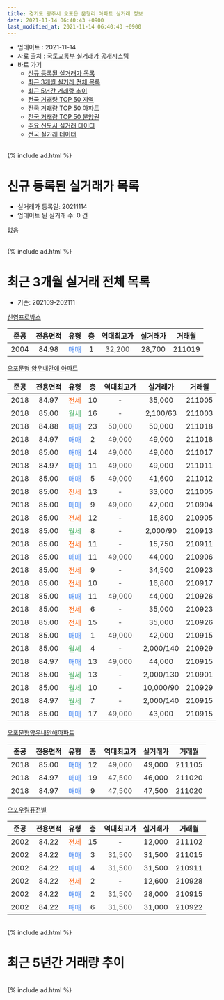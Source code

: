 ```yaml
---
title: 경기도 광주시 오포읍 문형리 아파트 실거래 정보
date: 2021-11-14 06:40:43 +0900
last_modified_at: 2021-11-14 06:40:43 +0900
---
```


* 업데이트 : 2021-11-14
* 자료 출처 : [국토교통부 실거래가 공개시스템](http://rt.molit.go.kr)
* 바로 가기
    * [신규 등록된 실거래가 목록](#신규-등록된-실거래가-목록)
    * [최근 3개월 실거래 전체 목록](#최근-3개월-실거래-전체-목록)
    * [최근 5년간 거래량 추이](#최근-5년간-거래량-추이)
    * [전국 거래량 TOP 50 지역](https://inasie.github.io/apt-trade-info/최근-3개월-전국에서-가장-거래가-많이-발생한-지역)
    * [전국 거래량 TOP 50 아파트](https://inasie.github.io/apt-trade-info/최근-3개월-전국에서-가장-거래가-많이-발생한-아파트)
    * [전국 거래량 TOP 50 분양권](https://inasie.github.io/apt-trade-info/최근-3개월-전국에서-가장-거래가-많이-발생한-분양권)
    * [주요 신도시 실거래 데이터](https://inasie.github.io/apt-trade-info/주요-신도시)
    * [전국 실거래 데이터](https://inasie.github.io/apt-trade-info/전국)
<br>
{% include ad.html %}
<br>

# 신규 등록된 실거래가 목록
* 실거래가 등록일: 20211114
* 업데이트 된 실거래 수: 0 건

없음

<br>
{% include ad.html %}
<br>

# 최근 3개월 실거래 전체 목록
* 기준: 202109-202111


[신영프로방스](https://search.naver.com/search.naver?query=%EA%B2%BD%EA%B8%B0%EB%8F%84+%EA%B4%91%EC%A3%BC%EC%8B%9C+%EC%98%A4%ED%8F%AC%EC%9D%8D+%EB%AC%B8%ED%98%95%EB%A6%AC+%EC%8B%A0%EC%98%81%ED%94%84%EB%A1%9C%EB%B0%A9%EC%8A%A4)

|준공|전용면적|유형|층|역대최고가|실거래가|거래월|
|:---:|:---:|:---:|:---:|:---:|:---:|:---:|
|2004|84.98|<span style="color:#4285f3">매매</span>|1|<span style="color:#444444">32,200</span>|28,700|211019|

[오포문형 양우내안애 아파트](https://search.naver.com/search.naver?query=%EA%B2%BD%EA%B8%B0%EB%8F%84+%EA%B4%91%EC%A3%BC%EC%8B%9C+%EC%98%A4%ED%8F%AC%EC%9D%8D+%EB%AC%B8%ED%98%95%EB%A6%AC+%EC%98%A4%ED%8F%AC%EB%AC%B8%ED%98%95+%EC%96%91%EC%9A%B0%EB%82%B4%EC%95%88%EC%95%A0+%EC%95%84%ED%8C%8C%ED%8A%B8)

|준공|전용면적|유형|층|역대최고가|실거래가|거래월|
|:---:|:---:|:---:|:---:|:---:|:---:|:---:|
|2018|84.97|<span style="color:#ff5a00">전세</span>|10|<span style="color:#444444">-</span>|35,000|211005|
|2018|85.00|<span style="color:#34a853">월세</span>|16|<span style="color:#444444">-</span>|2,100/63|211003|
|2018|84.88|<span style="color:#4285f3">매매</span>|23|<span style="color:#444444">50,000</span>|50,000|211018|
|2018|84.97|<span style="color:#4285f3">매매</span>|2|<span style="color:#444444">49,000</span>|49,000|211018|
|2018|85.00|<span style="color:#4285f3">매매</span>|14|<span style="color:#444444">49,000</span>|49,000|211017|
|2018|84.97|<span style="color:#4285f3">매매</span>|11|<span style="color:#444444">49,000</span>|49,000|211011|
|2018|85.00|<span style="color:#4285f3">매매</span>|5|<span style="color:#444444">49,000</span>|41,600|211012|
|2018|85.00|<span style="color:#ff5a00">전세</span>|13|<span style="color:#444444">-</span>|33,000|211005|
|2018|85.00|<span style="color:#4285f3">매매</span>|9|<span style="color:#444444">49,000</span>|47,000|210904|
|2018|85.00|<span style="color:#ff5a00">전세</span>|12|<span style="color:#444444">-</span>|16,800|210905|
|2018|85.00|<span style="color:#34a853">월세</span>|8|<span style="color:#444444">-</span>|2,000/90|210913|
|2018|85.00|<span style="color:#ff5a00">전세</span>|11|<span style="color:#444444">-</span>|15,750|210911|
|2018|85.00|<span style="color:#4285f3">매매</span>|11|<span style="color:#444444">49,000</span>|44,000|210906|
|2018|85.00|<span style="color:#ff5a00">전세</span>|9|<span style="color:#444444">-</span>|34,500|210923|
|2018|85.00|<span style="color:#ff5a00">전세</span>|10|<span style="color:#444444">-</span>|16,800|210917|
|2018|85.00|<span style="color:#4285f3">매매</span>|11|<span style="color:#444444">49,000</span>|44,000|210926|
|2018|85.00|<span style="color:#ff5a00">전세</span>|6|<span style="color:#444444">-</span>|35,000|210923|
|2018|85.00|<span style="color:#ff5a00">전세</span>|15|<span style="color:#444444">-</span>|35,000|210926|
|2018|85.00|<span style="color:#4285f3">매매</span>|1|<span style="color:#444444">49,000</span>|42,000|210915|
|2018|85.00|<span style="color:#34a853">월세</span>|4|<span style="color:#444444">-</span>|2,000/140|210929|
|2018|84.97|<span style="color:#4285f3">매매</span>|13|<span style="color:#444444">49,000</span>|44,000|210915|
|2018|85.00|<span style="color:#34a853">월세</span>|13|<span style="color:#444444">-</span>|2,000/130|210901|
|2018|85.00|<span style="color:#34a853">월세</span>|10|<span style="color:#444444">-</span>|10,000/90|210929|
|2018|84.97|<span style="color:#34a853">월세</span>|7|<span style="color:#444444">-</span>|2,000/140|210915|
|2018|85.00|<span style="color:#4285f3">매매</span>|17|<span style="color:#444444">49,000</span>|43,000|210915|

[오포문형양우내안애아파트](https://search.naver.com/search.naver?query=%EA%B2%BD%EA%B8%B0%EB%8F%84+%EA%B4%91%EC%A3%BC%EC%8B%9C+%EC%98%A4%ED%8F%AC%EC%9D%8D+%EB%AC%B8%ED%98%95%EB%A6%AC+%EC%98%A4%ED%8F%AC%EB%AC%B8%ED%98%95%EC%96%91%EC%9A%B0%EB%82%B4%EC%95%88%EC%95%A0%EC%95%84%ED%8C%8C%ED%8A%B8)

|준공|전용면적|유형|층|역대최고가|실거래가|거래월|
|:---:|:---:|:---:|:---:|:---:|:---:|:---:|
|2018|85.00|<span style="color:#4285f3">매매</span>|12|<span style="color:#444444">49,000</span>|49,000|211105|
|2018|84.97|<span style="color:#4285f3">매매</span>|19|<span style="color:#444444">47,500</span>|46,000|211020|
|2018|84.97|<span style="color:#4285f3">매매</span>|9|<span style="color:#444444">47,500</span>|47,500|211020|

[오포우림퓨전빌](https://search.naver.com/search.naver?query=%EA%B2%BD%EA%B8%B0%EB%8F%84+%EA%B4%91%EC%A3%BC%EC%8B%9C+%EC%98%A4%ED%8F%AC%EC%9D%8D+%EB%AC%B8%ED%98%95%EB%A6%AC+%EC%98%A4%ED%8F%AC%EC%9A%B0%EB%A6%BC%ED%93%A8%EC%A0%84%EB%B9%8C)

|준공|전용면적|유형|층|역대최고가|실거래가|거래월|
|:---:|:---:|:---:|:---:|:---:|:---:|:---:|
|2002|84.22|<span style="color:#ff5a00">전세</span>|15|<span style="color:#444444">-</span>|12,000|211102|
|2002|84.22|<span style="color:#4285f3">매매</span>|3|<span style="color:#444444">31,500</span>|31,500|211015|
|2002|84.22|<span style="color:#4285f3">매매</span>|4|<span style="color:#444444">31,500</span>|31,500|210911|
|2002|84.22|<span style="color:#ff5a00">전세</span>|2|<span style="color:#444444">-</span>|12,600|210928|
|2002|84.22|<span style="color:#4285f3">매매</span>|2|<span style="color:#444444">31,500</span>|28,000|210915|
|2002|84.22|<span style="color:#4285f3">매매</span>|6|<span style="color:#444444">31,500</span>|31,000|210922|


<br>
{% include ad.html %}
<br>

# 최근 5년간 거래량 추이


<div style="width:100%;">
    <canvas id="deal_progress" height="200"></canvas>
</div>

<script>
new Chart(document.getElementById("deal_progress"), {
    type: 'line',
    data: {
        labels: ['201611','201612','201701','201702','201703','201704','201705','201706','201707','201708','201709','201710','201711','201712','201801','201802','201803','201804','201805','201806','201807','201808','201809','201810','201811','201812','201901','201902','201903','201904','201905','201906','201907','201908','201909','201910','201911','201912','202001','202002','202003','202004','202005','202006','202007','202008','202009','202010','202011','202012','202101','202102','202103','202104','202105','202106','202107','202108','202109','202110','202111'],
        datasets: [{
            label: '매매',
            pointRadius: 1,
            data: [0, 2, 0, 3, 4, 2, 4, 3, 2, 2, 2, 3, 1, 1, 8, 16, 13, 11, 7, 9, 8, 2, 3, 5, 3, 7, 6, 5, 4, 10, 3, 5, 47, 23, 11, 14, 2, 6, 9, 8, 8, 16, 11, 22, 23, 14, 10, 9, 5, 10, 14, 12, 11, 54, 56, 30, 20, 27, 9, 9, 1],
            borderColor: "rgba(255, 201, 14, 1)",
            backgroundColor: "rgba(255, 201, 14, 0.5)",
            fill: false,
            lineTension: 0
        },{
            label: '전월세',
            pointRadius: 1,
            data: [0, 3, 4, 6, 8, 3, 0, 3, 5, 2, 4, 1, 2, 3, 2, 4, 2, 1, 6, 4, 6, 3, 6, 4, 2, 1, 7, 10, 19, 10, 23, 22, 28, 32, 31, 16, 6, 8, 7, 9, 13, 4, 5, 9, 10, 6, 4, 15, 11, 6, 8, 6, 12, 10, 28, 16, 27, 11, 12, 3, 1],
            borderColor: "rgba(0, 141, 185, 1)",
            backgroundColor: "rgba(0, 141, 185, 0.5)",
            fill: false,
            lineTension: 0
        }
        ]
    },
    options: {
        responsive: true,
        title: {
            display: false
        },
        tooltips: {
            mode: 'index',
            intersect: false
        },
        hover: {
            mode: 'nearest',
            intersect: true
        },
        scales: {
            xAxes: [{
                display: true,
                scaleLabel: {
                    display: true,
                    labelString: '년/월'
                }
            }],
            yAxes: [{
                display: true,
                ticks: {
                    suggestedMin: 0,
                },
                scaleLabel: {
                    display: true,
                    labelString: '실거래 수'
                }
            }]
        }
    }
});

</script>


<br>
{% include ad.html %}
<br>

